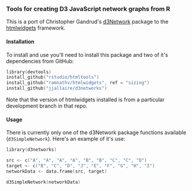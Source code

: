 
### Tools for creating D3 JavaScript network graphs from R

This is a port of Christopher Gandrud's [d3Network](http://christophergandrud.github.io/d3Network/) package to the [htmlwidgets](https://github.com/ramnathv/htmlwidgets) framework. 

#### Installation

To install and use you'll need to install this package and two of it's dependencies from GitHub:

```S
library(devtools)
install_github("rstudio/htmltools")
install_github("ramnathv/htmlwidgets", ref = "sizing")
install_github("jjallaire/d3networks")
```

Note that the version of htmlwidgets installed is from a particular development branch in that repo.

#### Usage

There is currently only one of the d3Network package functions available (`d3SimpleNetwork`). Here's an example of it's use:

```S
library(d3networks)

src <- c("A", "A", "A", "A", "B", "B", "C", "C", "D")
target <- c("B", "C", "D", "J", "E", "F", "G", "H", "I")
networkData <- data.frame(src, target)

d3SimpleNetwork(networkData)
```



